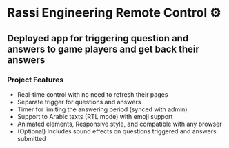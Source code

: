 # Rassi Engineering Remote Control ⚙️

## Deployed app for triggering question and answers to game players and get back their answers


### Project Features

- Real-time control with no need to refresh their pages
- Separate trigger for questions and answers
- Timer for limiting the answering period (synced with admin)
- Support to Arabic texts (RTL mode) with emoji support
- Animated elements, Responsive style, and compatible with any browser
- (Optional) Includes sound effects on questions triggered and answers submitted
